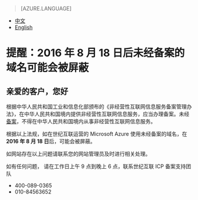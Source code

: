 <properties
	pageTitle="提醒：2016 年 8 月 18 日后未经备案的域名可能会被屏蔽 - Azure 云计算"
    description="提醒：2016 年 8 月 18 日后未经备案的域名可能会被屏蔽"
    services=""
    documentationCenter=""
    authors=""
    manager=""
    editor=""
    tags=""/>

<tags ms.service="announcement" ms.date="08/2016" wacn.date="08/2016" wacn.lang="cn"/>

> [AZURE.LANGUAGE]
- [中文](/support/announcement/Domain-names/)
- [English](/support/announcement/Domain-names-en/)

# 提醒：2016 年 8 月 18 日后未经备案的域名可能会被屏蔽

## 亲爱的客户，您好 

根据中华人民共和国工业和信息化部颁布的《非经营性互联网信息服务备案管理办法》，在中华人民共和国境内提供非经营性互联网信息服务，应当办理备案。未经[备案](http://baike.baidu.com/view/283102.htm)，不得在中华人民共和国境内从事非经营性互联网信息服务。

根据以上法规，如在世纪互联运营的 Microsoft Azure 使用未经备案的域名，在**2016 年 8 月 18 日**后，可能会被屏蔽。

如网站存在以上问题请联系您的网站管理员及时进行相关处理。

如有任何问题， 请在工作日上午 9 点到晚上 6 点，联系世纪互联 ICP 备案支持团队

* 400-089-0365
* 010-84563652
